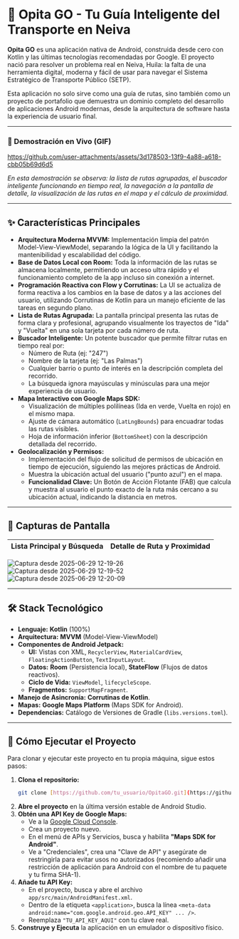 # 🚌 Opita GO - Tu Guía Inteligente del Transporte en Neiva

**Opita GO** es una aplicación nativa de Android, construida desde cero con Kotlin y las últimas tecnologías recomendadas por Google. El proyecto nació para resolver un problema real en Neiva, Huila: la falta de una herramienta digital, moderna y fácil de usar para navegar el Sistema Estratégico de Transporte Público (SETP).

Esta aplicación no solo sirve como una guía de rutas, sino también como un proyecto de portafolio que demuestra un dominio completo del desarrollo de aplicaciones Android modernas, desde la arquitectura de software hasta la experiencia de usuario final.

---

### 🎥 Demostración en Vivo (GIF)



https://github.com/user-attachments/assets/3d178503-13f9-4a88-a618-cbb05b69d6d5



*En esta demostración se observa: la lista de rutas agrupadas, el buscador inteligente funcionando en tiempo real, la navegación a la pantalla de detalle, la visualización de las rutas en el mapa y el cálculo de proximidad.*

---

## ✨ Características Principales

* **Arquitectura Moderna MVVM:** Implementación limpia del patrón Model-View-ViewModel, separando la lógica de la UI y facilitando la mantenibilidad y escalabilidad del código.
* **Base de Datos Local con Room:** Toda la información de las rutas se almacena localmente, permitiendo un acceso ultra rápido y el funcionamiento completo de la app incluso sin conexión a internet.
* **Programación Reactiva con Flow y Corrutinas:** La UI se actualiza de forma reactiva a los cambios en la base de datos y a las acciones del usuario, utilizando Corrutinas de Kotlin para un manejo eficiente de las tareas en segundo plano.
* **Lista de Rutas Agrupada:** La pantalla principal presenta las rutas de forma clara y profesional, agrupando visualmente los trayectos de "Ida" y "Vuelta" en una sola tarjeta por cada número de ruta.
* **Buscador Inteligente:** Un potente buscador que permite filtrar rutas en tiempo real por:
    * Número de Ruta (ej: "247")
    * Nombre de la tarjeta (ej: "Las Palmas")
    * Cualquier barrio o punto de interés en la descripción completa del recorrido.
    * La búsqueda ignora mayúsculas y minúsculas para una mejor experiencia de usuario.
* **Mapa Interactivo con Google Maps SDK:**
    * Visualización de múltiples polilíneas (Ida en verde, Vuelta en rojo) en el mismo mapa.
    * Ajuste de cámara automático (`LatLngBounds`) para encuadrar todas las rutas visibles.
    * Hoja de información inferior (`BottomSheet`) con la descripción detallada del recorrido.
* **Geolocalización y Permisos:**
    * Implementación del flujo de solicitud de permisos de ubicación en tiempo de ejecución, siguiendo las mejores prácticas de Android.
    * Muestra la ubicación actual del usuario ("punto azul") en el mapa.
    * **Funcionalidad Clave:** Un Botón de Acción Flotante (FAB) que calcula y muestra al usuario el punto exacto de la ruta más cercano a su ubicación actual, indicando la distancia en metros.

---

## 📱 Capturas de Pantalla

| Lista Principal y Búsqueda | Detalle de Ruta y Proximidad |
| :-------------------------: | :--------------------------: |

![Captura desde 2025-06-29 12-19-26](https://github.com/user-attachments/assets/3224b649-1ae3-4328-9459-9dceb857398b)
![Captura desde 2025-06-29 12-19-52](https://github.com/user-attachments/assets/4d5b3462-20e2-4bc5-b4ed-11cf8ff2ada4)
![Captura desde 2025-06-29 12-20-09](https://github.com/user-attachments/assets/e25b71f1-c0bb-445e-8cab-2f177af27e72)


---

## 🛠️ Stack Tecnológico

* **Lenguaje:** **Kotlin** (100%)
* **Arquitectura:** **MVVM** (Model-View-ViewModel)
* **Componentes de Android Jetpack:**
    * **UI:** Vistas con XML, `RecyclerView`, `MaterialCardView`, `FloatingActionButton`, `TextInputLayout`.
    * **Datos:** **Room** (Persistencia local), **StateFlow** (Flujos de datos reactivos).
    * **Ciclo de Vida:** `ViewModel`, `lifecycleScope`.
    * **Fragmentos:** `SupportMapFragment`.
* **Manejo de Asincronía:** **Corrutinas de Kotlin**.
* **Mapas:** **Google Maps Platform** (Maps SDK for Android).
* **Dependencias:** Catálogo de Versiones de Gradle (`libs.versions.toml`).

---

## 🚀 Cómo Ejecutar el Proyecto

Para clonar y ejecutar este proyecto en tu propia máquina, sigue estos pasos:

1.  **Clona el repositorio:**
    ```bash
    git clone [https://github.com/tu_usuario/OpitaGO.git](https://github.com/tu_usuario/OpitaGO.git)
    ```
2.  **Abre el proyecto** en la última versión estable de Android Studio.
3.  **Obtén una API Key de Google Maps:**
    * Ve a la [Google Cloud Console](https://console.cloud.google.com/).
    * Crea un proyecto nuevo.
    * En el menú de APIs y Servicios, busca y habilita **"Maps SDK for Android"**.
    * Ve a "Credenciales", crea una "Clave de API" y asegúrate de restringirla para evitar usos no autorizados (recomiendo añadir una restricción de aplicación para Android con el nombre de tu paquete y tu firma SHA-1).
4.  **Añade tu API Key:**
    * En el proyecto, busca y abre el archivo `app/src/main/AndroidManifest.xml`.
    * Dentro de la etiqueta `<application>`, busca la línea `<meta-data android:name="com.google.android.geo.API_KEY" ... />`.
    * Reemplaza `"TU_API_KEY_AQUI"` con tu clave real.
5.  **Construye y Ejecuta** la aplicación en un emulador o dispositivo físico.

